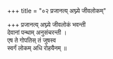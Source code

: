 +++
title = "०२ प्रजानत्य् अघ्न्ये जीवलोकम्"

+++
प्रजानत्य् अघ्न्ये जीवलोकं भवन्ती  
देवानां पन्थाम् अनुसंचरन्ती ।  
एष ते गोपतिस् तं जुषस्व  
स्वर्गं लोकम् अधि रोहयैनम् ॥